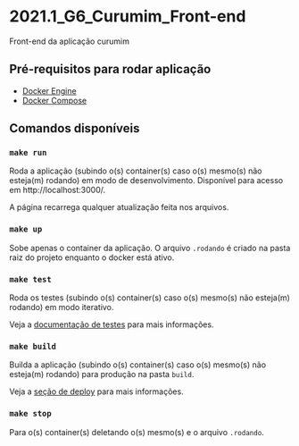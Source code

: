 # 2021.1_G6_Curumim_Front-end
Front-end da aplicação curumim

## Pré-requisitos para rodar aplicação

- [Docker Engine](https://docs.docker.com/engine/install/)
- [Docker Compose](https://docs.docker.com/compose/install/)

## Comandos disponíveis

### `make run`

Roda a aplicação (subindo o(s) container(s) caso o(s) mesmo(s) não esteja(m) rodando) em modo de desenvolvimento. Disponível para acesso em http://localhost:3000/.

A página recarrega qualquer atualização feita nos arquivos.

### `make up`

Sobe apenas o container da aplicação. O arquivo `.rodando` é criado na pasta raiz do projeto enquanto o docker está ativo.

### `make test`

Roda os testes (subindo o(s) container(s) caso o(s) mesmo(s) não esteja(m) rodando) em modo iterativo.

Veja a [documentação de testes](https://create-react-app.dev/docs/running-tests/) para mais informações.

### `make build`

Builda a aplicação (subindo o(s) container(s) caso o(s) mesmo(s) não esteja(m) rodando) para produção na pasta `build`.

Veja a [seção de deploy](https://create-react-app.dev/docs/deployment/) para mais informações.

### `make stop`

Para o(s) container(s) deletando o(s) mesmo(s) e o arquivo `.rodando`.